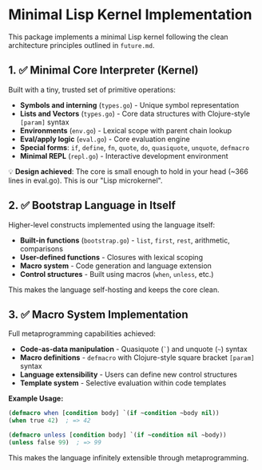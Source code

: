 # Minimal Lisp Kernel Implementation

This package implements a minimal Lisp kernel following the clean architecture principles outlined in `future.md`.

## 1. ✅ Minimal Core Interpreter (Kernel)
Built with a tiny, trusted set of primitive operations:

- **Symbols and interning** (`types.go`) - Unique symbol representation
- **Lists and Vectors** (`types.go`) - Core data structures with Clojure-style `[param]` syntax
- **Environments** (`env.go`) - Lexical scope with parent chain lookup
- **Eval/apply logic** (`eval.go`) - Core evaluation engine
- **Special forms**: `if`, `define`, `fn`, `quote`, `do`, `quasiquote`, `unquote`, `defmacro`
- **Minimal REPL** (`repl.go`) - Interactive development environment

💡 **Design achieved**: The core is small enough to hold in your head (~366 lines in eval.go). This is our "Lisp microkernel".

## 2. ✅ Bootstrap Language in Itself
Higher-level constructs implemented using the language itself:

- **Built-in functions** (`bootstrap.go`) - `list`, `first`, `rest`, arithmetic, comparisons
- **User-defined functions** - Closures with lexical scoping
- **Macro system** - Code generation and language extension
- **Control structures** - Built using macros (`when`, `unless`, etc.)

This makes the language self-hosting and keeps the core clean.

## 3. ✅ Macro System Implementation
Full metaprogramming capabilities achieved:

- **Code-as-data manipulation** - Quasiquote (`` ` ``) and unquote (`~`) syntax
- **Macro definitions** - `defmacro` with Clojure-style square bracket `[param]` syntax
- **Language extensibility** - Users can define new control structures
- **Template system** - Selective evaluation within code templates

**Example Usage:**
```lisp
(defmacro when [condition body] `(if ~condition ~body nil))
(when true 42)  ; => 42

(defmacro unless [condition body] `(if ~condition nil ~body))
(unless false 99)  ; => 99
```

This makes the language infinitely extensible through metaprogramming.